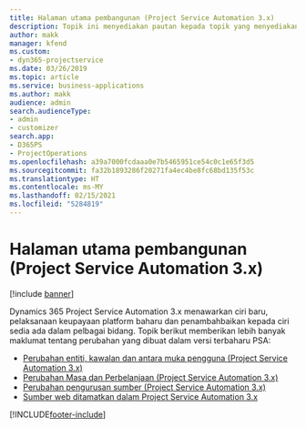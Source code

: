 ```yaml
---
title: Halaman utama pembangunan (Project Service Automation 3.x)
description: Topik ini menyediakan pautan kepada topik yang menyediakan maklumat pembangunan untuk Dynamics 365 Project Service Automation (PSA) versi 3.x.
author: makk
manager: kfend
ms.custom:
- dyn365-projectservice
ms.date: 03/26/2019
ms.topic: article
ms.service: business-applications
ms.author: makk
audience: admin
search.audienceType:
- admin
- customizer
search.app:
- D365PS
- ProjectOperations
ms.openlocfilehash: a39a7000fcdaaa0e7b5465951ce54c0c1e65f3d5
ms.sourcegitcommit: fa32b1893286f20271fa4ec4be8fc68bd135f53c
ms.translationtype: HT
ms.contentlocale: ms-MY
ms.lasthandoff: 02/15/2021
ms.locfileid: "5284819"
---
```

# <a name="development-home-page-project-service-automation-3x"></a>Halaman utama pembangunan (Project Service Automation 3.x)

[!include [banner](../../includes/psa-now-project-operations.md)]

Dynamics 365 Project Service Automation 3.x menawarkan ciri baru, pelaksanaan keupayaan platform baharu dan penambahbaikan kepada ciri sedia ada dalam pelbagai bidang. Topik berikut memberikan lebih banyak maklumat tentang perubahan yang dibuat dalam versi terbaharu PSA:

- [Perubahan entiti, kawalan dan antara muka pengguna (Project Service Automation 3.x)](../developer-guides/entity-changes-v3.x.md)
- [Perubahan Masa dan Perbelanjaan (Project Service Automation 3.x)](../developer-guides/time-expense-changes-v3.x.md)
- [Perubahan pengurusan sumber (Project Service Automation 3.x)](../developer-guides/resource-management-changes-v3.x.md)
- [Sumber web ditamatkan dalam Project Service Automation 3.x](../developer-guides/web-resources-deprecated-v3.x.md)


[!INCLUDE[footer-include](../../includes/footer-banner.md)]